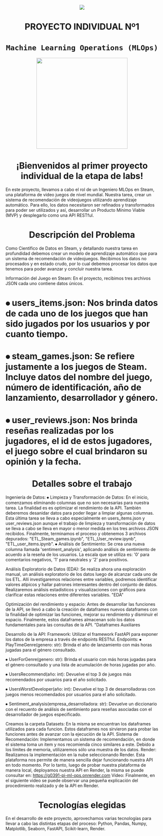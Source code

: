 <p align=center><img src=https://d31uz8lwfmyn8g.cloudfront.net/Assets/logo-henry-white-lg.png><p>

# <h1 align=center> **PROYECTO INDIVIDUAL Nº1** </h1>

# <h1 align=center>**`Machine Learning Operations (MLOps)`**</h1>

<p align="center">
<img src="https://user-images.githubusercontent.com/67664604/217914153-1eb00e25-ac08-4dfa-aaf8-53c09038f082.png"  height=300>
</p>

<h1 align=center>¡Bienvenidos al primer proyecto individual de la etapa de labs! </h1>

En este proyecto, llevamos a cabo el rol de un Ingeniero MLOps en Steam, una plataforma de video juegos de nivel mundial. Nuestra tarea, crear un sistema de recomendación de videojuegos utilizando aprendizaje automático. Para ello, los datos necesitaron ser refinados y transformados para poder ser utilizados y así, desarrollar un Producto Mínimo Viable (MVP) y desplegarlo como una API RESTful.

<h1 align=center>Descripción del Problema</h1>

Como Científico de Datos en Steam, y detallando nuestra tarea en profundidad debemos crear un modelo de aprendizaje automático que para un sistema de recomendación de videojuegos. Recibimos los datos no procesados y en estado crudo, por lo cual debemos procesar los datos que tenemos para poder avanzar y concluir nuestra tarea. 

Información del Juego en Steam:
En el proyecto, recibimos tres archivos JSON cada uno contiene datos únicos. 
<h1                                                                                                                   /h1>
⦁	users_items.json: Nos brinda datos de cada uno de los juegos que han sido jugados por los usuarios y por cuanto tiempo.
<h1                                                                                                                   /h1>
⦁	steam_games.json: Se refiere justamente a los juegos de Steam. Incluye datos del nombre del juego, número de identificación, año de lanzamiento, desarrollador y género. 
<h1                                                                                                                   /h1>
⦁	user_reviews.json: Nos brinda reseñas realizadas por los jugadores, el id de estos jugadores, el juego sobre el cual brindaron su opinión y la fecha.
<h1                                                                                                                   /h1>
<h1 align=center>Detalles sobre el trabajo</h1>
Ingeniería de Datos:
⦁	Limpieza y Transformación de Datos: En el inicio, comenzamos eliminando columnas que no son necesarias para nuestra tarea. La finalidad es es optimizar el rendimiento de la API. También deberemos desanidar datos para poder llegar a limpiar algunas columnas. Esta última tarea se lleva a cabo especialmente en users_items.json y user_reviews.json aunque el trabajo de limpieza y transformación de datos se lleva a cabo se lleva en mayor o menor medida en los tres archivos JSON recibidos. Finalmente, terminamos el proceso y obtenemos 3 archivos depurados: "ETL_Steam_games.ipynb", "ETL_User_review.ipynb", "ETL_user_items.ipynb". 
⦁	Análisis de Sentimiento: Se crea una nueva columna llamada 'sentiment_analysis', aplicando análisis de sentimiento de acuerdo a la reseña de los usuarios. La escala que se utiliza es: '0' para comentarios negativos, '1' para neutrales y '2' para positivos.

Análisis Exploratorio de Datos (EDA):
Se realiza ahora una exploración manual, un análisis exploratorio de los datos luego de alcanzar cada uno de los ETL. Allí investigaremos relaciones entre variables, podremos  identificar valores atípicos y hallar patrones interesantes dentro del conjunto de datos. Realizaremos análisis estadísticos y visualizaciones con gráficos para clarificar estas relaciones entre diferentes variables. "EDA"

Optimización del rendimiento y espacio:
Antes de desarrollar las funciones de la API, se llevó a cabo la creación de dataframes nuevos dataframes con la finalidad de optimizar las funciones, mejorar su rendimiento y disminuir el espacio. Finalmente, estos dataframes almacenan solo los datos fundamentales para las consultas de la API. "Dataframes Auxiliares

Desarrollo de la API:
Framework: Utilizar el framework FastAPI para exponer los datos de la empresa a través de endpoints RESTful.
Endpoints:
⦁	PlayTimeGenre(genero: str): Brinda el año de lanzamiento con más horas jugadas para el género consultado.

⦁	UserForGenre(genero: str): Brinda el usuario con más horas jugadas para el género consultado y una lista de acumulación de horas jugadas por año.

⦁	UsersRecommend(año: int): Devuelve el top 3 de juegos más recomendados por usuarios para el año solicitado.

⦁	UsersWorstDeveloper(año: int): Devuelve el top 3 de desarrolladoras con juegos menos recomendados por usuarios para el año solicitado.

⦁	Sentiment_analysis(empresa_desarrolladora: str): Devuelve un diccionario con el recuento de análisis de sentimiento para reseñas asociadas con el desarrollador de juegos especificado.

Creamos la carpeta Datasets: 
En la misma se encuentran los dataframes utilizados para cada funcion. Estos dataframes nos sirvieron para probar las funciones antes de avanzar con la ejecución de la API. 
Sistema de Recomendación: 
Implementamos un sistema de recomendación, en donde el sistema toma un item y nos recomienda cinco similares a este. Debido a los límites de memoria, utilizaremos sólo una muestra de los datos. 
Render: 
Realizamos la implementación en la nube seleccionando Render. Esta plataforma nos permite de manera sencilla dejar funcionando nuestra API en todo momento. Por lo tanto, luego de probar nuestra plataforma de manera local, deployamos nuestra API en Render, la misma se puede consultar en: https://g0391-pi-ml-ops.onrender.com
Video: 
Finalmente, en el siguiente video se puede observar una pequeña explicación del procedimiento realizado y de la API en Render. 

<h1 align=center>Tecnologías elegidas</h1>
En el desarrollo de este proyecto, aprovechamos varias tecnologías para llevar a cabo las distintas etapas del proceso:
Python, Pandas, Numpy, Matplotlib, Seaborn, FastAPI, Scikit-learn, Render.

